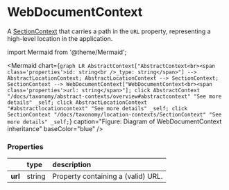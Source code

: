 # WebDocumentContext

A [SectionContext](/taxonomy/location-contexts/SectionContext.md) that carries a path in the ```URL``` property, representing a high-level location in the application.

import Mermaid from '@theme/Mermaid';

<Mermaid chart={`
	graph LR
		AbstractContext["AbstractContext<br><span class='properties'>id: string<br />_type: string</span>"] --> AbstractLocationContext;
		AbstractLocationContext --> SectionContext;
    SectionContext --> WebDocumentContext["WebDocumentContext<br><span class='properties'>url: string</span>"];
    click AbstractContext "/docs/taxonomy/abstract-contexts/overview#abstractcontext" "See more details" _self;
    click AbstractLocationContext "#abstractlocationcontext" "See more details" _self;
    click SectionContext "/docs/taxonomy/location-contexts/SectionContext" "See more details" _self;
`} caption="Figure: Diagram of WebDocumentContext inheritance" baseColor="blue" />

### Properties
|                | type        | description
| :--            | :--         | :--           
| **url**        | string      | Property containing a (valid) URL.
